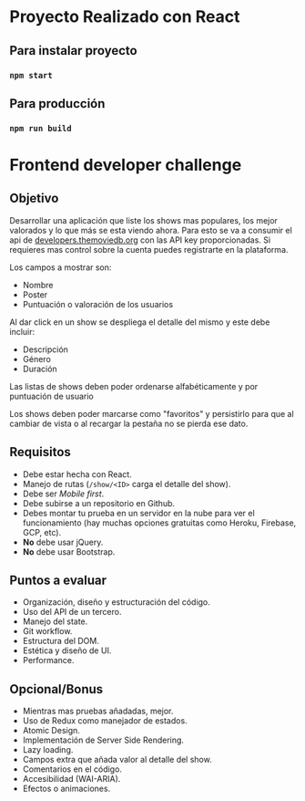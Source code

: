 # Proyecto Realizado con React


## Para instalar proyecto

### `npm start`

## Para producción

### `npm run build`

# Frontend developer challenge

## Objetivo

Desarrollar una aplicación que liste los shows mas populares, los mejor valorados y lo que más se esta viendo ahora.
Para esto se va a consumir el api de [developers.themoviedb.org](https://developers.themoviedb.org/) con las API key proporcionadas. Si requieres mas control sobre la cuenta puedes registrarte en la plataforma.

Los campos a mostrar son:

- Nombre
- Poster
- Puntuación o valoración de los usuarios

Al dar click en un show se despliega el detalle del mismo y este debe incluir:
- Descripción
- Género
- Duración

Las listas de shows deben poder ordenarse alfabéticamente y por puntuación de usuario

Los shows deben poder marcarse como "favoritos" y persistirlo para que al cambiar de vista o al recargar la pestaña no se pierda ese dato.

## Requisitos

- Debe estar hecha con React.
- Manejo de rutas (`/show/<ID>` carga el detalle del show).
- Debe ser _Mobile first_.
- Debe subirse a un repositorio en Github.
- Debes montar tu prueba en un servidor en la nube para ver el funcionamiento (hay muchas opciones gratuitas como Heroku, Firebase, GCP, etc).
- **No** debe usar jQuery.
- **No** debe usar Bootstrap.

## Puntos a evaluar
- Organización, diseño y estructuración del código.
- Uso del API de un tercero.
- Manejo del state.
- Git workflow.
- Estructura del DOM.
- Estética y diseño de UI.
- Performance.

## Opcional/Bonus
- Mientras mas pruebas añadadas, mejor.
- Uso de Redux como manejador de estados.
- Atomic Design.
- Implementación de Server Side Rendering.
- Lazy loading.
- Campos extra que añada valor al detalle del show.
- Comentarios en el código.
- Accesibilidad (WAI-ARIA).
- Efectos o animaciones.
